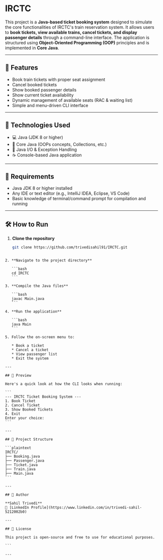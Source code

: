 # IRCTC
This project is a **Java-based ticket booking system** designed to simulate the core functionalities of IRCTC's train reservation system. It allows users to **book tickets, view available trains, cancel tickets, and display passenger details** through a command-line interface. The application is structured using **Object-Oriented Programming (OOP)** principles and is implemented in **Core Java**.

---

## 📌 Features

- Book train tickets with proper seat assignment
- Cancel booked tickets
- Show booked passenger details
- Show current ticket availability
- Dynamic management of available seats (RAC & waiting list)
- Simple and menu-driven CLI interface

---

## 🧰 Technologies Used

- 💻 Java (JDK 8 or higher)
- 🧠 Core Java (OOPs concepts, Collections, etc.)
- 🧪 Java I/O & Exception Handling
- ☕ Console-based Java application

---

## 🚀 Requirements

- Java JDK 8 or higher installed
- Any IDE or text editor (e.g., IntelliJ IDEA, Eclipse, VS Code)
- Basic knowledge of terminal/command prompt for compilation and running

---

## 🛠️ How to Run

1. **Clone the repository**  
   ```bash
   git clone https://github.com/trivedisahil91/IRCTC.git
````

2. **Navigate to the project directory**

   ```bash
   cd IRCTC
   ```

3. **Compile the Java files**

   ```bash
   javac Main.java
   ```

4. **Run the application**

   ```bash
   java Main
   ```

5. Follow the on-screen menu to:

   * Book a ticket
   * Cancel a ticket
   * View passenger list
   * Exit the system

---

## 📸 Preview

Here's a quick look at how the CLI looks when running:

```
--- IRCTC Ticket Booking System ---
1. Book Ticket
2. Cancel Ticket
3. Show Booked Tickets
4. Exit
Enter your choice:
```

---

## 📁 Project Structure

```plaintext
IRCTC/
├── Booking.java
├── Passenger.java
├── Ticket.java
├── Train.java
├── Main.java
```

---

## 👤 Author

**Sahil Trivedi**
🔗 [LinkedIn Profile](https://www.linkedin.com/in/trivedi-sahil-5212002b0)

---

## 📃 License

This project is open-source and free to use for educational purposes.

```

---

